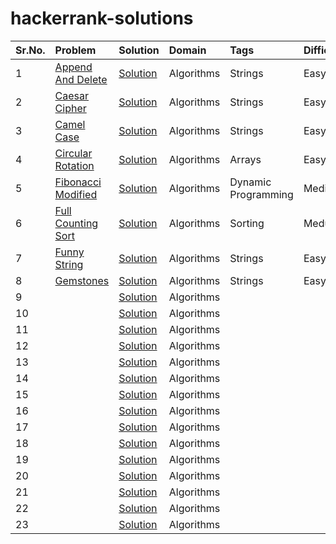 # hackerrank-solutions

|Sr.No.|Problem|Solution|Domain|Tags|Difficulty|
|:------|:-------|:------|:------|:------|:------|
|1|[Append And Delete](https://www.hackerrank.com/challenges/append-and-delete)| [Solution](src/AppendAndDelete.java)|Algorithms|Strings|Easy|
|2 |[Caesar Cipher](https://www.hackerrank.com/challenges/caesar-cipher-1) |[Solution](src/CaesarCipher.java) |Algorithms |Strings|Easy|
|3 |[Camel Case](https://www.hackerrank.com/challenges/camelcase)|[Solution](src/CamelCase.java)|Algorithms|Strings|Easy|
|4 |[Circular Rotation](https://www.hackerrank.com/challenges/circular-array-rotation) |[Solution](src/CircularRotation.java) |Algorithms |Arrays |Easy |
|5 |[Fibonacci Modified](https://www.hackerrank.com/challenges/fibonacci-modified) |[Solution](src/FibonacciModified.java) |Algorithms |Dynamic Programming |Medium |
|6 |[Full Counting Sort](https://www.hackerrank.com/challenges/countingsort4) |[Solution](src/Full_Counting_Sort_best.java) |Algorithms |Sorting |Meduim |
|7 |[Funny String](https://www.hackerrank.com/challenges/funny-string) |[Solution](src/FunnyString.java) |Algorithms |Strings |Easy |
|8 |[Gemstones](https://www.hackerrank.com/challenges/gem-stones) |[Solution](src/Gemstones.java) |Algorithms |Strings |Easy |
|9 |[]() |[Solution](src/) |Algorithms | | |
|10 |[]() |[Solution](src/) |Algorithms | | |
|11 |[]() |[Solution](src/) |Algorithms | | |
|12 |[]() |[Solution](src/) |Algorithms | | |
|13 |[]() |[Solution](src/) |Algorithms | | |
|14 |[]() |[Solution](src/) |Algorithms | | |
|15 |[]() |[Solution](src/) |Algorithms | | |
|16 |[]() |[Solution](src/) |Algorithms | | |
|17 |[]() |[Solution](src/) |Algorithms | | |
|18 |[]() |[Solution](src/) |Algorithms | | |
|19 |[]() |[Solution](src/) |Algorithms | | |
|20 |[]() |[Solution](src/) |Algorithms | | |
|21 |[]() |[Solution](src/) |Algorithms | | |
|22 |[]() |[Solution](src/) |Algorithms | | |
|23 |[]() |[Solution](src/) |Algorithms | | |





